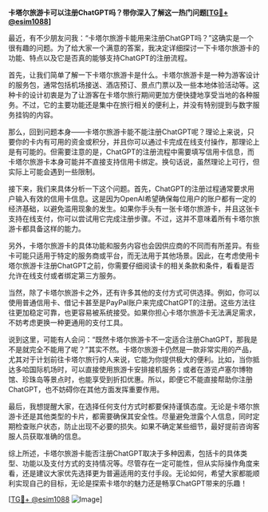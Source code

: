 **卡塔尔旅游卡可以注册ChatGPT吗？带你深入了解这一热门问题[[TG💪+ @esim1088](https://t.me/s/esim1088)]**

最近，有不少朋友问我：“卡塔尔旅游卡能用来注册ChatGPT吗？”这确实是一个很有趣的问题。为了给大家一个满意的答案，我决定详细探讨一下卡塔尔旅游卡的功能、特点以及它是否真的能够支持ChatGPT的注册流程。

首先，让我们简单了解一下卡塔尔旅游卡是什么。卡塔尔旅游卡是一种为游客设计的服务包，通常包括机场接送、酒店预订、景点门票以及一些本地体验活动等。这种卡的设计初衷是为了让游客在卡塔尔旅行期间更加方便快捷地享受当地的各种服务。不过，它的主要功能还是集中在旅行相关的便利上，并没有特别提到与数字服务挂钩的内容。

那么，回到问题本身——卡塔尔旅游卡能不能注册ChatGPT呢？理论上来说，只要你的卡内有可用的资金或积分，并且你可以通过卡完成在线支付操作，那理论上是有可能的。但需要注意的是，ChatGPT的注册流程中需要填写信用卡信息，而卡塔尔旅游卡本身可能并不直接支持信用卡绑定。换句话说，虽然理论上可行，但实际上可能会遇到一些限制。

接下来，我们来具体分析一下这个问题。首先，ChatGPT的注册过程通常要求用户输入有效的信用卡信息。这是因为OpenAI希望确保每位用户的账户都有一定的经济基础，以避免滥用现象的发生。如果你手头有一张卡塔尔旅游卡，并且这张卡支持在线支付，你可以尝试用它完成注册步骤。不过，这并不意味着所有卡塔尔旅游卡都具备这样的能力。

另外，卡塔尔旅游卡的具体功能和服务内容也会因供应商的不同而有所差异。有些卡可能只适用于特定的服务商或平台，而无法用于其他场景。因此，在考虑使用卡塔尔旅游卡注册ChatGPT之前，你需要仔细阅读卡的相关条款和条件，看看是否允许在线支付或者绑定第三方服务。

当然，除了卡塔尔旅游卡之外，还有许多其他的支付方式可供选择。例如，你可以使用普通信用卡、借记卡甚至是PayPal账户来完成ChatGPT的注册。这些方法往往更加稳定可靠，也更容易被系统接受。如果你担心卡塔尔旅游卡无法满足需求，不妨考虑更换一种更通用的支付工具。

说到这里，可能有人会问：“既然卡塔尔旅游卡不一定适合注册ChatGPT，那我是不是就完全不能用了呢？”其实不然。卡塔尔旅游卡仍然是一款非常实用的产品，尤其对于计划前往卡塔尔旅行的人来说，它能为你提供极大的便利。比如，当你抵达多哈国际机场时，可以直接使用旅游卡安排接机服务；或者在游览卢塞尔博物馆、珍珠岛等景点时，也能享受到折扣优惠。所以，即便它不能直接帮助你注册ChatGPT，也不妨碍你在其他方面发挥重要作用。

最后，我想提醒大家，在选择任何支付方式时都要保持谨慎态度。无论是卡塔尔旅游卡还是其他类型的卡片，都需要确保其安全性。尽量避免泄露个人信息，同时定期检查账户状态，防止出现不必要的损失。如果不确定某些细节，最好提前咨询客服人员获取准确的信息。

综上所述，卡塔尔旅游卡能否注册ChatGPT取决于多种因素，包括卡的具体类型、功能以及支付方式的支持情况等。尽管存在一定可能性，但从实际操作角度来看，还是建议大家优先选择更为普遍适用的支付手段。无论如何，希望大家都能顺利实现自己的目标，无论是探索卡塔尔的魅力还是畅享ChatGPT带来的乐趣！

[[TG💪+ @esim1088](https://t.me/s/esim1088) ![Image](https://i.postimg.cc/4NQfJmqS/Snipaste-2025-05-13-00-14-12.png)]